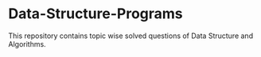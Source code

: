 # Data-Structure-Programs
This repository contains topic wise solved questions of Data Structure and Algorithms. 
